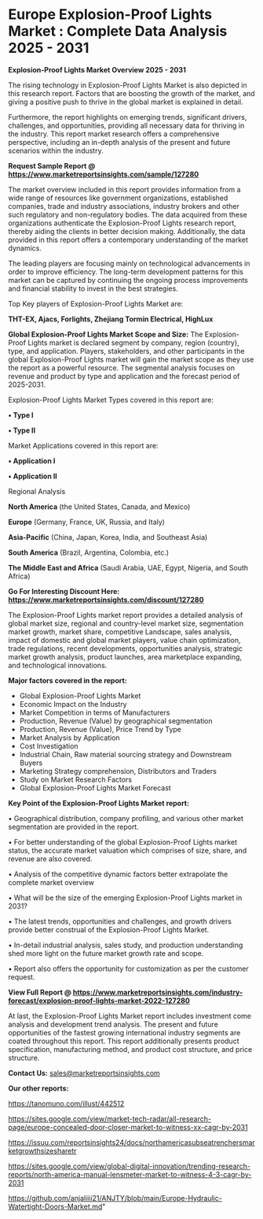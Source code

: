 # Europe Explosion-Proof Lights Market : Complete Data Analysis 2025 - 2031

<Strong> Explosion-Proof Lights Market Overview 2025 - 2031</strong>

The rising technology in Explosion-Proof Lights Market is also depicted in this research report. Factors that are boosting the growth of the market, and giving a positive push to thrive in the global market is explained in detail.

Furthermore, the report highlights on emerging trends, significant drivers, challenges, and opportunities, providing all necessary data for thriving in the industry. This report market research offers a comprehensive perspective, including an in-depth analysis of the present and future scenarios within the industry.

<strong>Request Sample Report @ <a href=https://www.marketreportsinsights.com/sample/127280>https://www.marketreportsinsights.com/sample/127280</a></strong>

The market overview included in this report provides information from a wide range of resources like government organizations, established companies, trade and industry associations, industry brokers and other such regulatory and non-regulatory bodies. The data acquired from these organizations authenticate the Explosion-Proof Lights research report, thereby aiding the clients in better decision making. Additionally, the data provided in this report offers a contemporary understanding of the market dynamics.

The leading players are focusing mainly on technological advancements in order to improve efficiency. The long-term development patterns for this market can be captured by continuing the ongoing process improvements and financial stability to invest in the best strategies.

Top Key players of Explosion-Proof Lights Market are:

<strong>THT-EX, Ajacs, Forlights, Zhejiang Tormin Electrical, HighLux</strong>

<strong><b>Global Explosion-Proof Lights Market Scope and Size:</b></strong>
The Explosion-Proof Lights market is declared segment by company, region (country), type, and application. Players, stakeholders, and other participants in the global Explosion-Proof Lights market will gain the market scope as they use the report as a powerful resource. The segmental analysis focuses on revenue and product by type and application and the forecast period of 2025-2031.

Explosion-Proof Lights Market Types covered in this report are:

<strong>• Type I

• Type II</strong>

Market Applications covered in this report are:

<strong>• Application I

• Application II</strong> 

Regional Analysis

<strong>North America</strong> (the United States, Canada, and Mexico)

<strong>Europe</strong> (Germany, France, UK, Russia, and Italy)

<strong>Asia-Pacific</strong> (China, Japan, Korea, India, and Southeast Asia)

<strong>South America</strong> (Brazil, Argentina, Colombia, etc.)

<strong>The Middle East and Africa</strong> (Saudi Arabia, UAE, Egypt, Nigeria, and South Africa)

<strong>Go For Interesting Discount Here: <a href=https://www.marketreportsinsights.com/discount/127280>https://www.marketreportsinsights.com/discount/127280</a></strong>

The Explosion-Proof Lights market report provides a detailed analysis of global market size, regional and country-level market size, segmentation market growth, market share, competitive Landscape, sales analysis, impact of domestic and global market players, value chain optimization, trade regulations, recent developments, opportunities analysis, strategic market growth analysis, product launches, area marketplace expanding, and technological innovations.

<strong><b>Major factors covered in the report:</b></strong>
<ul>
  <li>Global Explosion-Proof Lights Market </li>
  <li>Economic Impact on the Industry</li>
  <li>Market Competition in terms of Manufacturers</li>
  <li>Production, Revenue (Value) by geographical segmentation</li>
  <li>Production, Revenue (Value), Price Trend by Type</li>
  <li>Market Analysis by Application</li>
  <li>Cost Investigation</li>
  <li>Industrial Chain, Raw material sourcing strategy and Downstream Buyers</li>
  <li>Marketing Strategy comprehension, Distributors and Traders</li>
  <li>Study on Market Research Factors</li>
  <li>Global Explosion-Proof Lights Market Forecast</li>
</ul>

<strong><b>Key Point of the Explosion-Proof Lights Market report:</b></strong>

• Geographical distribution, company profiling, and various other market segmentation are provided in the report.

• For better understanding of the global Explosion-Proof Lights market status, the accurate market valuation which comprises of size, share, and revenue are also covered.

• Analysis of the competitive dynamic factors better extrapolate the complete market overview

• What will be the size of the emerging Explosion-Proof Lights market in 2031?

• The latest trends, opportunities and challenges, and growth drivers provide better construal of the Explosion-Proof Lights Market.

• In-detail industrial analysis, sales study, and production understanding shed more light on the future market growth rate and scope.

• Report also offers the opportunity for customization as per the customer request.

<strong><b>View Full Report @ <a href=https://www.marketreportsinsights.com/industry-forecast/explosion-proof-lights-market-2022-127280>https://www.marketreportsinsights.com/industry-forecast/explosion-proof-lights-market-2022-127280</a></b></strong>


At last, the Explosion-Proof Lights Market report includes investment come analysis and development trend analysis. The present and future opportunities of the fastest growing international industry segments are coated throughout this report. This report additionally presents product specification, manufacturing method, and product cost structure, and price structure.

<strong>Contact Us:</strong>
sales@marketreportsinsights.com

<strong>Our other reports:</strong>

<a href=https://tanomuno.com/illust/442512>https://tanomuno.com/illust/442512</a>

<a href=https://sites.google.com/view/market-tech-radar/all-research-page/europe-concealed-door-closer-market-to-witness-xx-cagr-by-2031>https://sites.google.com/view/market-tech-radar/all-research-page/europe-concealed-door-closer-market-to-witness-xx-cagr-by-2031</a>

<a href=https://issuu.com/reportsinsights24/docs/northamericasubseatrenchersmarketgrowthsizesharetr>https://issuu.com/reportsinsights24/docs/northamericasubseatrenchersmarketgrowthsizesharetr</a>

<a href=https://sites.google.com/view/global-digital-innovation/trending-research-reports/north-america-manual-lensmeter-market-to-witness-4-3-cagr-by-2031>https://sites.google.com/view/global-digital-innovation/trending-research-reports/north-america-manual-lensmeter-market-to-witness-4-3-cagr-by-2031</a>

<a href=https://github.com/anjaliiii21/ANJTY/blob/main/Europe-Hydraulic-Watertight-Doors-Market.md>https://github.com/anjaliiii21/ANJTY/blob/main/Europe-Hydraulic-Watertight-Doors-Market.md</a>"
